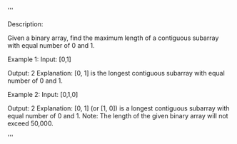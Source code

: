 '''

Description:

Given a binary array, find the maximum length of a contiguous subarray with equal number of 0 and 1.

Example 1:
Input: [0,1]

Output: 2
Explanation: [0, 1] is the longest contiguous subarray with equal number of 0 and 1.



Example 2:
Input: [0,1,0]

Output: 2
Explanation: [0, 1] (or [1, 0]) is a longest contiguous subarray with equal number of 0 and 1.
Note: The length of the given binary array will not exceed 50,000.

'''
